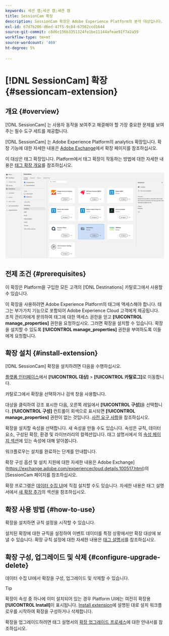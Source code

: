 ```yaml
---
keywords: 세션 캠;세션 캠;세션 캠
title: SessionCam 확장
description: SessionCam 확장은 Adobe Experience Platform의 분석 대상입니다. 확장 기능에 대한 자세한 내용은 Exchange Adobe의 확장 페이지를 참조하십시오.
exl-id: 67d7b206-d6ed-47f5-9c04-67562ccd1644
source-git-commit: c8d6c156b3351324fe1be11144afeae91f7a2a59
workflow-type: tm+mt
source-wordcount: '469'
ht-degree: 5%

---
```


# [!DNL SessionCam] 확장 {#sessioncam-extension}

## 개요 {#overview}

[!DNL SessionCam] 는 사용자 동작을 보여주고 해결해야 할 가장 중요한 문제를 보여주는 필수 도구 세트를 제공합니다.

[!DNL SessionCam] 는 Adobe Experience Platform의 analytics 확장입니다. 확장 기능에 대한 자세한 내용은 [Adobe Exchange](https://exchange.adobe.com/experiencecloud.details.100517.html)에서 확장 페이지를 참조하십시오.

이 대상은 태그 확장입니다. Platform에서 태그 확장이 작동하는 방법에 대한 자세한 내용은 [태그 확장 개요](../launch-extensions/overview.md)를 참조하십시오.

![SessionCam 확장](../../assets/catalog/analytics/sessioncam/catalog.png)

## 전제 조건 {#prerequisites}

이 확장은 Platform을 구입한 모든 고객의 [!DNL Destinations] 카탈로그에서 사용할 수 있습니다.

이 확장을 사용하려면 Adobe Experience Platform의 태그에 액세스해야 합니다. 태그는 부가가치 기능으로 포함되어 Adobe Experience Cloud 고객에게 제공됩니다. 조직 관리자에게 문의하여 태그에 대한 액세스 권한을 얻고 **[!UICONTROL manage_properties]** 권한을 요청하십시오. 그러면 확장을 설치할 수 있습니다. 확장을 설치할 수 있도록 **[!UICONTROL manage_properties]** 권한을 부여하도록 이들에게 요청합니다.

## 확장 설치 {#install-extension}

[!DNL SessionCam] 확장을 설치하려면 다음을 수행하십시오.

[플랫폼 인터페이스](https://platform.adobe.com/)에서 **[!UICONTROL 대상]** > **[!UICONTROL 카탈로그]**&#x200B;로 이동합니다.

카탈로그에서 확장을 선택하거나 검색 창을 사용합니다.

대상을 클릭하여 강조 표시한 다음, 오른쪽 레일에서 **[!UICONTROL 구성]**&#x200B;을 선택합니다. **[!UICONTROL 구성]** 컨트롤이 회색으로 표시되면 **[!UICONTROL manage_properties]** 권한이 없는 것입니다. [사전 요구 사항](#prerequisites)을 참조하십시오.

확장을 설치할 속성을 선택합니다. 새 속성을 만들 수도 있습니다. 속성은 규칙, 데이터 요소, 구성된 확장, 환경 및 라이브러리의 컬렉션입니다. 태그 설명서에서 의 [속성 페이지 섹션](../../../tags/ui/administration/companies-and-properties.md#properties-page)에 있는 속성에 대해 알아봅니다.

워크플로우는 설치를 완료하는 단계를 안내합니다.

확장 구성 옵션 및 설치 지원에 대한 자세한 내용은 Adobe Exchange](https://exchange.adobe.com/experiencecloud.details.100517.html)의 [SessionCam 페이지를 참조하십시오.

확장 프로그램은 [데이터 수집 UI](https://experience.adobe.com/#/data-collection/)에 직접 설치할 수도 있습니다. 자세한 내용은 태그 설명서에서 [새 확장 추가](../../../tags/ui/managing-resources/extensions/overview.md#add-a-new-extension)의 섹션을 참조하십시오.

## 확장 사용 방법 {#how-to-use}

확장을 설치하면 규칙 설정을 시작할 수 있습니다.

설치된 확장에 대한 규칙을 설정하여 이벤트 데이터를 특정 상황에서만 확장 대상에 보낼 수 있습니다. 확장 규칙 설정에 대한 자세한 내용은 [태그 설명서](../../../tags/ui/managing-resources/rules.md)를 참조하십시오.

## 확장 구성, 업그레이드 및 삭제 {#configure-upgrade-delete}

데이터 수집 UI에서 확장을 구성, 업그레이드 및 삭제할 수 있습니다.

>[!TIP]
>
>확장이 속성 중 하나에 이미 설치되어 있는 경우 Platform UI에는 여전히 확장용 **[!UICONTROL Install]**&#x200B;이 표시됩니다. [Install extension](#install-extension)에 설명된 대로 설치 워크플로우를 시작하여 확장을 구성하거나 삭제합니다.

확장을 업그레이드하려면 태그 설명서의 [확장 업그레이드 프로세스](../../../tags/ui/managing-resources/extensions/extension-upgrade.md)에 대한 안내서를 참조하십시오.
